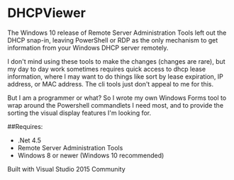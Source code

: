 # DHCPViewer

The Windows 10 release of Remote Server Administration Tools left out the DHCP snap-in, 
leaving PowerShell or RDP as the only mechanism to get information from your Windows DHCP server remotely.

I don't mind using these tools to make the changes (changes are rare), but my day to day work sometimes requires 
quick access to dhcp lease information, where I may want to do things like sort by lease expiration, IP address, or 
MAC address. The cli tools just don't appeal to me for this.

But I am a programmer or what? So I wrote my own Windows Forms tool to wrap around the Powershell commandlets I need
most, and to provide the sorting the visual display features I'm looking for.

##Requires:

* .Net 4.5
* Remote Server Administration Tools
* Windows 8 or newer (Windows 10 recommended)

Built with Visual Studio 2015 Community
